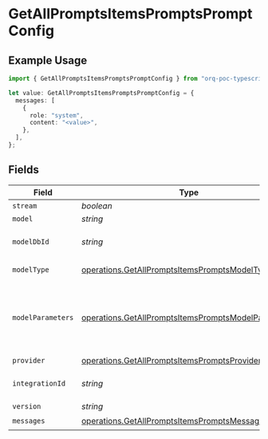 # GetAllPromptsItemsPromptsPromptConfig

## Example Usage

```typescript
import { GetAllPromptsItemsPromptsPromptConfig } from "orq-poc-typescript-multi-env-version/models/operations";

let value: GetAllPromptsItemsPromptsPromptConfig = {
  messages: [
    {
      role: "system",
      content: "<value>",
    },
  ],
};
```

## Fields

| Field                                                                                                                      | Type                                                                                                                       | Required                                                                                                                   | Description                                                                                                                |
| -------------------------------------------------------------------------------------------------------------------------- | -------------------------------------------------------------------------------------------------------------------------- | -------------------------------------------------------------------------------------------------------------------------- | -------------------------------------------------------------------------------------------------------------------------- |
| `stream`                                                                                                                   | *boolean*                                                                                                                  | :heavy_minus_sign:                                                                                                         | N/A                                                                                                                        |
| `model`                                                                                                                    | *string*                                                                                                                   | :heavy_minus_sign:                                                                                                         | N/A                                                                                                                        |
| `modelDbId`                                                                                                                | *string*                                                                                                                   | :heavy_minus_sign:                                                                                                         | The id of the resource                                                                                                     |
| `modelType`                                                                                                                | [operations.GetAllPromptsItemsPromptsModelType](../../models/operations/getallpromptsitemspromptsmodeltype.md)             | :heavy_minus_sign:                                                                                                         | The type of the model                                                                                                      |
| `modelParameters`                                                                                                          | [operations.GetAllPromptsItemsPromptsModelParameters](../../models/operations/getallpromptsitemspromptsmodelparameters.md) | :heavy_minus_sign:                                                                                                         | Model Parameters: Not all parameters apply to every model                                                                  |
| `provider`                                                                                                                 | [operations.GetAllPromptsItemsPromptsProvider](../../models/operations/getallpromptsitemspromptsprovider.md)               | :heavy_minus_sign:                                                                                                         | N/A                                                                                                                        |
| `integrationId`                                                                                                            | *string*                                                                                                                   | :heavy_minus_sign:                                                                                                         | The id of the resource                                                                                                     |
| `version`                                                                                                                  | *string*                                                                                                                   | :heavy_minus_sign:                                                                                                         | N/A                                                                                                                        |
| `messages`                                                                                                                 | [operations.GetAllPromptsItemsPromptsMessages](../../models/operations/getallpromptsitemspromptsmessages.md)[]             | :heavy_check_mark:                                                                                                         | N/A                                                                                                                        |
